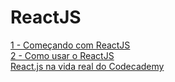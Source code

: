 # ReactJS  

[1 - Começando com ReactJS](http://willianjusten.com.br/comecando-com-react/)  
[2 - Como usar o ReactJS](http://willianjusten.com.br/como-usar-o-reactjs/)  
[React.js na vida real do Codecademy](http://www.infoq.com/br/articles/reactjs-codecademy)  
